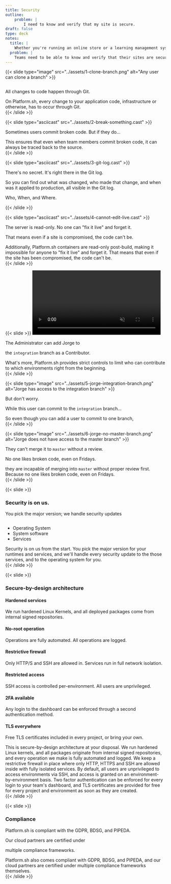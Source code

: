 ```yaml
---
title: Security
outline:
    problem: |
        I need to know and verify that my site is secure.
draft: false
type: deck
notes:
  title: |
    Whether you're running an online store or a learning management systems, the security of your application needs to be the highest priority.
  problem: |
    Teams need to be able to know and verify that their sites are secure at all times.
---
```


{{< slide type="image" src="../assets/1-clone-branch.png" alt="Any user can clone a branch" >}}
<p style="margin-top: 2em;">All changes to code happen through Git.</p>
<aside class="notes">
  On Platform.sh, every change to your application code, infrastructure or otherwise, has to occur through Git.
</aside>
{{< /slide >}}

{{< slide type="asciicast" src="../assets/2-break-something.cast" >}}
<p>Sometimes users commit broken code. But if they do...</p>
<aside class="notes">
  This ensures that even when team members commit broken code, it can always be traced back to the source.
</aside>
{{< /slide >}}

{{< slide type="asciicast" src="../assets/3-git-log.cast" >}}
<p>There's no secret. It's right there in the Git log.</p>
<aside class="notes">
  So you can find out what was changed, who made that change, and when was it applied to production, all visible in the Git log.
</aside>
<p>Who, When, and Where.</p>
{{< /slide >}}

{{< slide type="asciicast" src="../assets/4-cannot-edit-live.cast" >}}
<p>The server is read-only. No one can "fix it live" and forget it.</p>
<p>That means even if a site is compromised, the code can't be.</p>
<aside class="notes">
  Additionally, Platform.sh containers are read-only post-build, making it impossible for anyone to "fix it live" and forget it. That
  means that even if the site has been compromised, the code can't be.
</aside>
{{< /slide >}}

{{< slide >}}
<video width="80%" data-autoplay muted playsinline>
  <source src="../assets/3-add-jorge.mp4" type="video/mp4">
</video>
<p>The Administrator can add Jorge to </p>
<p>the <code>integration</code> branch as a Contributor.</p>
<aside class="notes">
  What's more, Platform.sh provides strict controls to limit who can contribute to which environments right from the beginning.
</aside>
{{< /slide >}}

{{< slide type="image" src="../assets/5-jorge-integration-branch.png" alt="Jorge has access to the integration branch" >}}
<p>But don't worry.</p>
<p>While this user can commit to the <code>integration</code> branch...</p>
<aside class="notes">
  So even though you can add a user to commit to one branch,
</aside>
{{< /slide >}}

{{< slide type="image" src="../assets/6-jorge-no-master-branch.png" alt="Jorge does not have access to the master branch" >}}
<p>They can't merge it to <code>master</code> without a review.</p>
<p>No one likes broken code, even on Fridays.</p>
<aside class="notes">
  they are incapable of merging into <code>master</code> without proper review first. Because no one likes broken code,
  even on Fridays.
</aside>
{{< /slide >}}

{{< slide >}}

<h3>Security is on us.</h3>

<p style="text-align: left;">You pick the major version; we handle security updates</p>
<ul style="margin-top: 2em;">
  <li>Operating System</li>
  <li>System software</li>
  <li>Services</li>
</ul>

<aside class="notes">
  Security is on us from the start. You pick the major version for your runtimes and services, and we'll handle every
  security update to the those services, and to the operating system for you.
</aside>
{{< /slide >}}

{{< slide >}}

<h3>Secure-by-design architecture</h3>

<div class="grid-2x3">
<div class="security-point">
<!-- <img src="assets/security-shield.png" width="10px" alt="" /> -->
  <h4>Hardened services</h4>
  <p>We run hardened Linux Kernels, and all deployed packages come from internal signed repositories.</p>
</div>
<div class="security-point">
  <h4>No-root operation</h4>
  <p>Operations are fully automated. All operations are logged.</p>
</div>
<div class="security-point">
  <h4>Restrictive firewall</h4>
  <p>Only HTTP/S and SSH are allowed in. Services run in full network isolation.</p>
</div>
<div class="security-point">
  <h4>Restricted access</h4>
  <p>SSH access is controlled per-environment. All users are unprivileged.</p>
</div>
<div class="security-point">
  <h4>2FA available</h4>
  <p>Any login to the dashboard can be enforced through a second authentication method.</p>
</div>
<div class="security-point">
  <h4>TLS everywhere</h4>
  <p>Free TLS certificates included in every project, or bring your own.</p>
</div>
</div>

<aside class="notes">
  This is secure-by-design architecture at your disposal. We run hardened Linux kernels, and all packages originate from internal
  signed repositories, and every operation we make is fully automated and logged. We keep a restrictive firewall in place where only
  HTTP, HTTPS and SSH are allowed inside with fully isolated services. By default, all users are unprivileged to access environments
  via SSH, and access is granted on an environment-by-environment basis. Two factor authentication can be enforced for every login to
  your team's dashboard, and TLS certificates are provided for free for every project and environment as soon as they are created.
</aside>
{{< /slide >}}

{{< slide >}}

<h3>Compliance</h3>

<p>Platform.sh is compliant with the GDPR, BDSG, and PIPEDA.</p>
<p>Our cloud partners are certified under</p>
<p>multiple compliance frameworks.</p>

<aside class="notes">
  Platform.sh also comes compliant with GDPR, BDSG, and PIPEDA, and our cloud partners are certified under multiple compliance
  frameworks themselves.
</aside>
{{< /slide >}}
